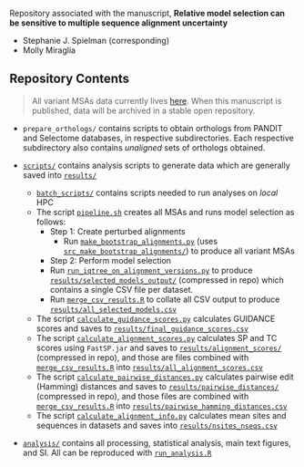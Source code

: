 Repository associated with the manuscript, **Relative model selection can be sensitive to multiple sequence alignment uncertainty**
+ Stephanie J. Spielman (corresponding)
+ Molly Miraglia


## Repository Contents

> All variant MSAs data currently lives [here](https://drive.google.com/drive/folders/1Jtt3ulZJj-AKeDlWSxdswlfwoglqVDcv?usp=sharing). When this manuscript is published, data will be archived in a stable open repository.

+ `prepare_orthologs/` contains scripts to obtain orthologs from PANDIT and Selectome databases, in respective subdirectories. Each respective subdirectory also contains _unaligned_ sets of orthologs obtained. 

+ [`scripts/`](https://github.com/spielmanlab/alignment_models/tree/main/scripts) contains analysis scripts to generate data which are generally saved into [`results/`](https://github.com/spielmanlab/alignment_models/tree/main/results)
  + [`batch_scripts/`](https://github.com/spielmanlab/alignment_models/tree/main/scripts/batch_scripts) contains scripts needed to run analyses on _local_ HPC
  + The script [`pipeline.sh`](https://github.com/spielmanlab/alignment_models/blob/main/scripts/pipeline.sh) creates all MSAs and runs model selection as follows:
    + Step 1: Create perturbed alignments
      + Run [`make_bootstrap_alignments.py`](https://github.com/spielmanlab/alignment_models/blob/main/scripts/make_bootstrap_alignments.py) (uses [`src_make_bootstrap_alignments/`](https://github.com/spielmanlab/alignment_models/tree/main/scripts/src_make_bootstrap_alignments)) to produce all variant MSAs
    +  Step 2: Perform model selection
      + Run [`run_iqtree_on_alignment_versions.py`](https://github.com/spielmanlab/alignment_models/blob/main/scripts/run_iqtree_on_alignment_versions.py) to produce [`results/selected_models_output/`](https://github.com/spielmanlab/alignment_models/blob/main/results/selected_models_output.tar.bz2) (compressed in repo) which contains a single CSV file per dataset.
      + Run [`merge_csv_results.R`](https://github.com/spielmanlab/alignment_models/blob/main/scripts/merge_csv_results.R) to collate all CSV output to produce [`results/all_selected_models.csv`](https://github.com/spielmanlab/alignment_models/blob/main/results/all_selected_models.csv)
  + The script [`calculate_guidance_scores.py`](https://github.com/spielmanlab/alignment_models/blob/main/scripts/calculate_guidance_scores.py) calculates GUIDANCE scores and saves to [`results/final_guidance_scores.csv`](https://github.com/spielmanlab/alignment_models/blob/main/results/final_guidance_scores.csv)
  + The script [`calculate_alignment_scores.py`](https://github.com/spielmanlab/alignment_models/blob/main/scripts/calculate_alignment_scores.py) calculates SP and TC scores using `FastSP.jar` and saves to [`results/alignment_scores/`](https://github.com/spielmanlab/alignment_models/blob/main/results/alignment_scores.tar.bz2) (compressed in repo), and those are files combined with [`merge_csv_results.R`](https://github.com/spielmanlab/alignment_models/blob/main/scripts/merge_csv_results.R) into [`results/all_alignment_scores.csv`](https://github.com/spielmanlab/alignment_models/blob/main/results/all_alignment_scores.csv)
  + The script [`calculate_pairwise_distances.py`](https://github.com/spielmanlab/alignment_models/blob/main/scripts/calculate_pairwise_distances.py) calculates pairwise edit (Hamming) distances and saves to [`results/pairwise_distances/`](https://github.com/spielmanlab/alignment_models/blob/main/results/pairwise_distances.tar.bz2) (compressed in repo), and those files are combined with [`merge_csv_results.R`](https://github.com/spielmanlab/alignment_models/blob/main/scripts/merge_csv_results.R) into [`results/pairwise_hamming_distances.csv`](https://github.com/spielmanlab/alignment_models/blob/main/results/pairwise_hamming_distances.csv)
  + The script [`calculate_alignment_info.py`](https://github.com/spielmanlab/alignment_models/blob/main/scripts/calculate_alignment_info.py) calculates mean sites and sequences in datasets and saves into [`results/nsites_nseqs.csv`](https://github.com/spielmanlab/alignment_models/blob/main/results/nsites_nseqs.csv)

+ [`analysis/`](https://github.com/spielmanlab/alignment_models/tree/main/analysis) contains all processing, statistical analysis, main text figures, and SI. All can be reproduced with [`run_analysis.R`](https://github.com/spielmanlab/alignment_models/blob/main/analysis/run_analysis.R)

